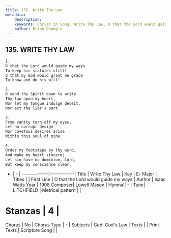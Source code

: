 ```yaml
---
title: 135. Write Thy Law
metadata:
    description: 
    keywords: Christ in Song, Write Thy Law, O that the Lord would guide my ways, 
    author: Brian Onang'o
---
```



## 135. WRITE THY LAW

```txt
1.
O that the Lord would guide my ways
To keep his statutes still!
O that my God would grant me grace
To know and do his will!

2.
O send thy Spirit down to write
Thy law upon my heart,
Nor let my tongue indulge deceit,
Nor act the liar's part.

3.
From vanity turn off my eyes,
Let no corrupt design
Nor covetous desires arise
Within this soul of mine.

4.
Order my footsteps by thy word,
And make my heart sincere;
Let sin have no dominion, Lord,
But keep my conscience clear.
```

- |   -  |
-------------|------------|
Title | Write Thy Law |
Key | E♭ Major |
Titles |  |
First Line | O that the Lord would guide my ways |
Author | Isaac Watts
Year | 1908
Composer| Lowell Mason |
Hymnal|  - |
Tune| LITCHFIELD |
Metrical pattern | |
# Stanzas | 4 |
Chorus | No |
Chorus Type | - |
Subjects | God: God's Law |
Texts |  |
Print Texts | 
Scripture Song |  |
  
